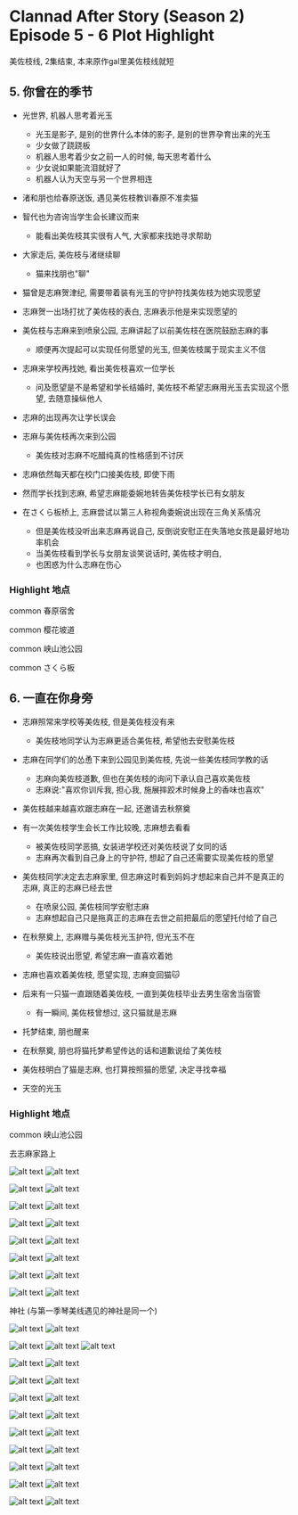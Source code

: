 # Clannad After Story (Season 2) Episode 5 - 6 Plot Highlight

美佐枝线, 2集结束, 本来原作gal里美佐枝线就短

## 5. 你曾在的季节

- 光世界, 机器人思考着光玉
  - 光玉是影子, 是别的世界什么本体的影子, 是别的世界孕育出来的光玉
  - 少女做了跷跷板
  - 机器人思考着少女之前一人的时候, 每天思考着什么
  - 少女说如果能流泪就好了
  - 机器人认为天空与另一个世界相连

- 渚和朋也给春原送饭, 遇见美佐枝教训春原不准卖猫
- 智代也为咨询当学生会长建议而来
  - 能看出美佐枝其实很有人气, 大家都来找她寻求帮助
- 大家走后, 美佐枝与渚继续聊
  - 猫来找朋也"聊"

- 猫曾是志麻贺津纪, 需要带着装有光玉的守护符找美佐枝为她实现愿望
- 志麻贺一出场打扰了美佐枝的表白, 志麻表示他是来实现愿望的
- 美佐枝与志麻来到喷泉公园, 志麻讲起了以前美佐枝在医院鼓励志麻的事
  - 顺便再次提起可以实现任何愿望的光玉, 但美佐枝属于现实主义不信
- 志麻来学校再找她, 看出美佐枝喜欢一位学长
  - 问及愿望是不是希望和学长结婚时, 美佐枝不希望志麻用光玉去实现这个愿望, 去随意操纵他人
- 志麻的出现再次让学长误会
- 志麻与美佐枝再次来到公园
  - 美佐枝对志麻不吃醋纯真的性格感到不讨厌
- 志麻依然每天都在校门口接美佐枝, 即使下雨
- 然而学长找到志麻, 希望志麻能委婉地转告美佐枝学长已有女朋友
- 在さくら板桥上, 志麻尝试以第三人称视角委婉说出现在三角关系情况
  - 但是美佐枝没听出来志麻再说自己, 反倒说安慰正在失落地女孩是最好地功率机会
  - 当美佐枝看到学长与女朋友谈笑说话时, 美佐枝才明白, 
  - 也困惑为什么志麻在伤心

### Highlight 地点

common 春原宿舍

common 樱花坡道

common 峡山池公园

common さくら板

## 6. 一直在你身旁


- 志麻照常来学校等美佐枝, 但是美佐枝没有来
  - 美佐枝地同学认为志麻更适合美佐枝, 希望他去安慰美佐枝

- 志麻在同学们的怂恿下来到公园见到美佐枝, 先说一些美佐枝同学教的话
  - 志麻向美佐枝道歉, 但也在美佐枝的询问下承认自己喜欢美佐枝
  - 志麻说:"喜欢你训斥我, 担心我, 施展摔跤术时候身上的香味也喜欢"

- 美佐枝越来越喜欢跟志麻在一起, 还邀请去秋祭奠
- 有一次美佐枝学生会长工作比较晚, 志麻想去看看
  - 被美佐枝同学恶搞, 女装进学校还对美佐枝说了女同的话
  - 志麻再次看到自己身上的守护符, 想起了自己还需要实现美佐枝的愿望
- 美佐枝同学决定去志麻家里, 但志麻这时看到妈妈才想起来自己并不是真正的志麻, 真正的志麻已经去世
  - 在喷泉公园, 美佐枝同学安慰志麻
  - 志麻想起自己只是拖真正的志麻在去世之前把最后的愿望托付给了自己

- 在秋祭奠上, 志麻赠与美佐枝光玉护符, 但光玉不在
  - 美佐枝说出愿望, 希望志麻一直喜欢着她
- 志麻也喜欢着美佐枝, 愿望实现, 志麻变回猫🐱

- 后来有一只猫一直跟随着美佐枝, 一直到美佐枝毕业去男生宿舍当宿管
  - 有一瞬间, 美佐枝曾想过, 这只猫就是志麻


- 托梦结束, 朋也醒来
- 在秋祭奠, 朋也将猫托梦希望传达的话和道歉说给了美佐枝
- 美佐枝明白了猫是志麻, 也打算按照猫的愿望, 决定寻找幸福

- 天空的光玉


### Highlight 地点

common 峡山池公园

去志麻家路上

![alt text](img/cla-af-6-24-s0.jpg)
![alt text](img/cla-af-6-085.jpg)

![alt text](img/cla-af-6-33-s.jpg)
![alt text](img/cla-af-6-086.jpg)

![alt text](img/cla-af-6-23-s.jpg)
![alt text](img/cla-af-6-088.jpg)

![alt text](img/cla-af-6-30-s.jpg)
![alt text](img/cla-af-6-089.jpg)

![alt text](img/cla-af-6-29-s.jpg)
![alt text](img/cla-af-6-090.jpg)

![alt text](img/cla-af-6-26-s.jpg)
![alt text](img/cla-af-6-091.jpg)

![alt text](img/cla-af-6-27-s0.jpg)
![alt text](img/cla-af-6-093.jpg)

![alt text](img/cla-af-6-28-s0.jpg)
![alt text](img/cla-af-6-095.jpg)

神社 (与第一季琴美线遇见的神社是同一个)

![alt text](img/cla-af-6-1-s.jpg)
![alt text](img/cla-af-6-111.jpg)

![alt text](img/cla-af-6-11-s.jpg)
![alt text](img/cla-af-6-123.jpg)
![alt text](img/cla-af-6-129.jpg)

![alt text](img/cla-af-6-13-s.jpg)
![alt text](img/cla-af-6-126.jpg)

![alt text](img/cla-af-6-21-s.jpg)
![alt text](img/cla-af-6-137.jpg)

![alt text](img/cla-af-6-12-s.jpg)
![alt text](img/cla-af-6-181.jpg)

![alt text](img/cla-af-6-17-s.jpg)
![alt text](img/cla-af-6-179.jpg)

![alt text](img/cla-af-6-18-s.jpg)
![alt text](img/cla-af-6-182.jpg)

![alt text](img/cla-af-6-14-s.jpg)
![alt text](img/cla-af-6-183.jpg)

![alt text](img/cla-af-6-15-s.jpg)
![alt text](img/cla-af-6-191.jpg)

![alt text](img/cla-af-6-16-s.jpg)
![alt text](img/cla-af-6-196.jpg)

![alt text](img/cla-af-6-19-s.jpg)
![alt text](img/cla-af-6-197.jpg)


